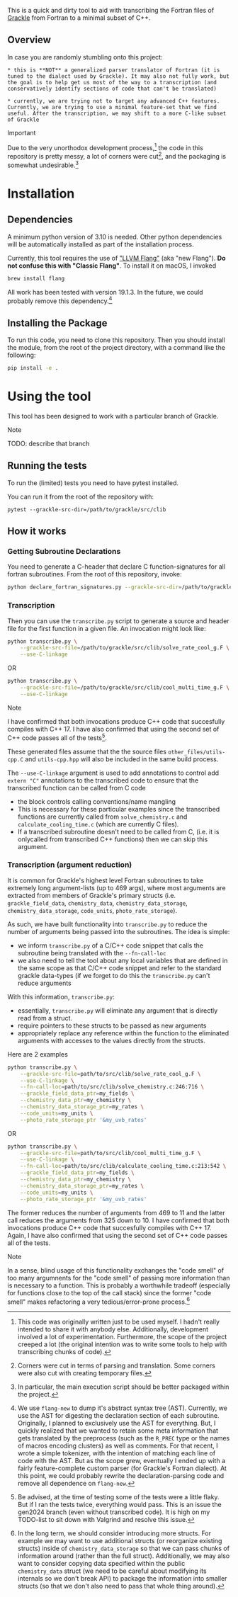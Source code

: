 This is a quick and dirty tool to aid with transcribing the Fortran files of [Grackle](https://github.com/grackle-project/grackle) from Fortran to a minimal subset of C++.

## Overview

In case you are randomly stumbling onto this project:

    * this is **NOT** a generalized parser translator of Fortran (it is tuned to the dialect used by Grackle). It may also not fully work, but the goal is to help get us most of the way to a transcription (and conservatively identify sections of code that can't be translated)

    * currently, we are trying not to target any advanced C++ features. Currently, we are trying to use a minimal feature-set that we find useful. After the transcription, we may shift to a more C-like subset of Grackle


> [!IMPORTANT]  
> Due to the very unorthodox development process,[^1] the code in this repository is pretty messy, a lot of corners were cut[^2], and the packaging is somewhat undesirable.[^3]

# Installation

## Dependencies

A minimum python version of 3.10 is needed. Other python dependencies will be automatically installed as part of the installation process.

Currently, this tool requires the use of ["LLVM Flang"](https://flang.llvm.org/docs/) (aka "new Flang"). **Do not confuse this with "Classic Flang"**. To install it on macOS, I invoked

```sh
brew install flang
```

All work has been tested with version 19.1.3. In the future, we could probably remove this dependency.[^4]

## Installing the Package

To run this code, you need to clone this repository. Then you should install the module, from the root of the project directory, with a command like the following:

```sh
pip install -e .
```


# Using the tool

This tool has been designed to work with a particular branch of Grackle.

> [!NOTE]  
> TODO: describe that branch

## Running the tests

To run the (limited) tests you need to have pytest installed.

You can run it from the root of the repository with:

```
pytest --grackle-src-dir=/path/to/grackle/src/clib
```

## How it works

### Getting Subroutine Declarations

You need to generate a C-header that declare C function-signatures for all fortran subroutines. From the root of this repository, invoke:

```sh
python declare_fortran_signatures.py --grackle-src-dir=/path/to/grackle/src/clib
```

### Transcription

Then you can use the ``transcribe.py`` script to generate a source and header file for the first function in a given file. An invocation might look like:

```sh
python transcribe.py \
    --grackle-src-file=/path/to/grackle/src/clib/solve_rate_cool_g.F \
    --use-C-linkage
```

OR

```sh
python transcribe.py \
    --grackle-src-file=/path/to/grackle/src/clib/cool_multi_time_g.F \
    --use-C-linkage
```

> [!NOTE]  
> I have confirmed that both invocations produce C++ code that succesfully compiles with C++ 17. I have also confirmed that using the second set of C++ code passes all of the tests[^5].

These generated files assume that the the source files ``other_files/utils-cpp.C`` and ``utils-cpp.hpp`` will also be included in the same build process.


The ``--use-C-linkage`` argument is used to add annotations to control add ``extern "C"`` annotations to the transcribed code to ensure that the transcribed function can be called from C code
- the block controls calling conventions/name mangling
- This is necessary for these particular examples since the transcribed functions are currently called from ``solve_chemistry.c`` and ``calculate_cooling_time.c`` (which are currently C files).
- If a transcribed subroutine doesn't need to be called from C, (i.e. it is onlycalled from transcribed C++ functions) then we can skip this argument.

### Transcription (argument reduction)

It is common for Grackle's highest level Fortran subroutines to take extremely long argument-lists (up to 469 args), where most arguments are extracted from members of Grackle's primary structs (i.e. ``grackle_field_data``, ``chemistry_data``, ``chemistry_data_storage``, ``chemistry_data_storage``, ``code_units``, ``photo_rate_storage``).

As such, we have built functionality into ``transcribe.py`` to reduce the number of arguments being passed into the subroutines. The idea is simple:
- we inform ``transcribe.py`` of a C/C++ code snippet that calls the subroutine
  being translated with the ``--fn-call-loc``
- we also need to tell the tool about any local variables that are defined in the same scope as that C/C++ code snippet and refer to the standard grackle data-types (if we forget to do this the ``transcribe.py`` can't reduce arguments

With this information, ``transcribe.py``:
- essentially, ``transcribe.py`` will eliminate any argument that is directly read from a struct.
- require pointers to these structs to be passed as new arguments
- appropriately replace any reference within the function to the eliminated arguments with accesses to the values directly from the structs.

Here are 2 examples 

```sh
python transcribe.py \
    --grackle-src-file=path/to/src/clib/solve_rate_cool_g.F \
    --use-C-linkage \
    --fn-call-loc=path/to/src/clib/solve_chemistry.c:246:716 \
    --grackle_field_data_ptr=my_fields \
    --chemistry_data_ptr=my_chemistry \
    --chemistry_data_storage_ptr=my_rates \
    --code_units=my_units \
    --photo_rate_storage_ptr '&my_uvb_rates'
```

OR

```sh
python transcribe.py \
    --grackle-src-file=path/to/src/clib/cool_multi_time_g.F \
    --use-C-linkage \
    --fn-call-loc=path/to/src/clib/calculate_cooling_time.c:213:542 \
    --grackle_field_data_ptr=my_fields \
    --chemistry_data_ptr=my_chemistry \
    --chemistry_data_storage_ptr=my_rates \
    --code_units=my_units \
    --photo_rate_storage_ptr '&my_uvb_rates'
```

The former reduces the number of arguments from 469 to 11 and the latter call reduces the arguments from 325 down to 10. I have confirmed that both invocations produce C++ code that succesfully compiles with C++ 17. Again, I have also confirmed that using the second set of C++ code passes all of the tests.


> [!NOTE]  
> In a sense, blind usage of this functionality exchanges the "code smell" of too many argumnents for the "code smell" of passing more information than is necessary to a function. This is probably a worthwhile tradeoff (especially for functions close to the top of the call stack) since the former "code smell" makes refactoring a very tedious/error-prone process.[^6]

[^1]: This code was originally written just to be used myself. I hadn't really intended to share it with anybody else. Additionally, development involved a lot of experimentation. Furthermore, the scope of the project creeped a lot (the original intention was to write some tools to help with transcribing chunks of code).

[^2]: Corners were cut in terms of parsing and translation. Some corners were also cut with creating temporary files.

[^3]: In particular, the main execution script should be better packaged within the project.

[^4]: We use ``flang-new`` to dump it's abstract syntax tree (AST). Currently, we use the AST for digesting the declaration section of each subroutine. Originally, I planned to exclusively use the AST for everything. But, I quickly realized that we wanted to retain some meta information that gets translated by the preprocess (such as the ``R_PREC`` type or the names of macros encoding clusters) as well as comments. For that recent, I wrote a simple tokenizer, with the intention of matching each line of code with the AST. But as the scope grew, eventually I ended up with a fairly feature-complete custom parser (for Grackle's Fortran dialect). At this point, we could probably rewrite the declaration-parsing code and remove all dependence on ``flang-new``.

[^5]: Be advised, at the time of testing some of the tests were a little flaky. But if I ran the tests twice, everything would pass. This is an issue the gen2024 branch (even without transcribed code). It is high on my TODO-list to sit down with Valgrind and resolve this issue.

[^6]: In the long term, we should consider introducing more structs. For example we may want to use additional structs (or reorganize existing structs) inside of ``chemistry_data_storage`` so that we can pass chunks of information around (rather than the full struct). Additionally, we may also want to consider copying data specified within the public ``chemistry_data`` struct (we need to be careful about modifying its internals so we don't break API) to package the information into smaller structs (so that we don't also need to pass that whole thing around).
